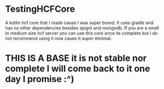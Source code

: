# TestingHCFCore
A kotlin hcf core that I made cause I was super bored. It uses gradle and has no other dependencies besides spigot and mongodb. If you are a small to medium size hcf server you can use this core once its complete but I do not recommend using it now caues it super minimal.

# THIS IS A BASE it is not stable nor complete I will come back to it one day I promise :^)
